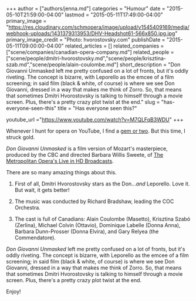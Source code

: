 +++
author = ["authors/jenna.md"]
categories = "Humour"
date = "2015-05-10T21:59:00-04:00"
lastmod = "2015-05-11T17:49:00-04:00"
primary_image = "https://res.cloudinary.com/schmopera/image/upload/v1545409169/media/webhook-uploads/1431379313953/DHV-Headshot61-566x850.jpg.jpg"
primary_image_credit = "Photo: hvorostovsky.com"
publishDate = "2015-05-11T09:00:00-04:00"
related_articles = []
related_companies = ["scene/companies/canadian-opera-company.md"]
related_people = ["scene/people/dmitri-hvorostovsky.md","scene/people/krisztina-szab.md","scene/people/alain-coulombe.md"]
short_description = "Don Giovanni Unmasked left me pretty confused on a lot of fronts, but it&#039;s oddly riveting. The concept is bizarre, with Leporello as the emcee of a film screening; in said film (black &amp; white, of course) is where we see Don Giovanni, dressed in a way that makes me think of Zorro. So, that means that sometimes Dmitri Hvorostovsky is talking to himself through a movie screen. Plus, there&#039;s a pretty crazy plot twist at the end."
slug = "has-everyone-seen-this"
title = "Has everyone seen this?"

youtube_url ="https://www.youtube.com/watch?v=M7QLFqB3WDU"
+++

Whenever I hunt for opera on YouTube, I find a [gem or two](https://www.youtube.com/watch?v=9LXUrnVdV7M). But this time, I struck gold. 

*Don Giovanni Unmasked* is a film version of Mozart's masterpiece, produced by the CBC and directed Barbara Willis Sweete, of [The Metropolitan Opera's Live in HD Broadcasts](http://www.musicaltoronto.org/2012/11/03/torontos-barbara-willis-sweete-the-master-of-1100-camera-angles-for-metropolitan-opera-otello-in-hd/).

There are so many amazing things about this. 

1. First of all, Dmitri Hvorostovsky stars as the Don...*and* Leporello. Love it. But wait, it gets better!

2. The music was conducted by Richard Bradshaw, leading the COC Orchestra.

3. The cast is full of Canadians: Alain Coulombe (Masetto), Krisztina Szabó (Zerlina),  Michael Colvin (Ottavio), Dominique Labelle (Donna Anna), Barbara Dunn-Prosser (Donna Elvira), and Gary Relyea (the Commendatore).

*Don Giovanni Unmasked* left me pretty confused on a lot of fronts, but it's oddly riveting. The concept is bizarre, with Leporello as the emcee of a film screening; in said film (black & white, of course) is where we see Don Giovanni, dressed in a way that makes me think of Zorro. So, that means that sometimes Dmitri Hvorostovsky is talking to himself through a movie screen. Plus, there's a pretty crazy plot twist at the end.

Enjoy!


